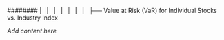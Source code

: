 ######## |   |   |   |   |   |   |   ├── Value at Risk (VaR) for Individual Stocks vs. Industry Index

*Add content here*